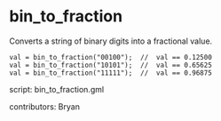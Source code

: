 bin_to_fraction
===============

Converts a string of binary digits into a fractional value.

    val = bin_to_fraction("00100");  //  val == 0.12500
    val = bin_to_fraction("10101");  //  val == 0.65625
    val = bin_to_fraction("11111");  //  val == 0.96875

script: bin_to_fraction.gml

contributors: Bryan
